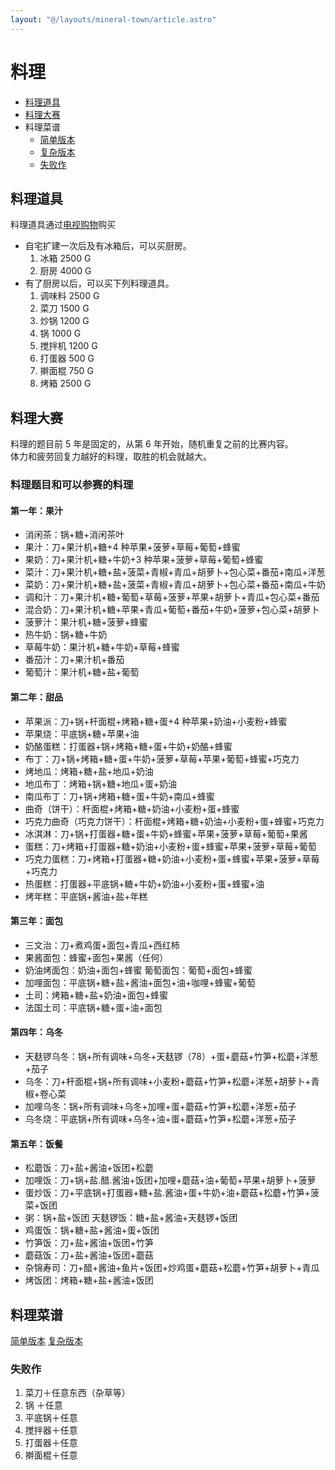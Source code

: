 ```yaml
---
layout: "@/layouts/mineral-town/article.astro"
---
```


# 料理

- [料理道具](#料理道具)
- [料理大赛](#料理大赛)
- 料理菜谱
  - [简单版本](menu-easy)
  - [复杂版本](menu)
  - [失败作](#失败作)

## 料理道具

料理道具通过[电视购物](../../life/other/phone)购买

- 自宅扩建一次后及有冰箱后，可以买厨房。
  1. 冰箱 2500 G
  2. 厨房 4000 G
- 有了厨房以后，可以买下列料理道具。
  1. 调味料 2500 G
  2. 菜刀 1500 G
  3. 炒锅 1200 G
  4. 锅 1000 G
  5. 搅拌机 1200 G
  6. 打蛋器 500 G
  7. 擀面棍 750 G
  8. 烤箱 2500 G

## 料理大赛

料理的题目前 5 年是固定的，从第 6 年开始，随机重复之前的比赛内容。  
体力和疲劳回复力越好的料理，取胜的机会就越大。

### 料理题目和可以参赛的料理

#### 第一年：果汁

- 消闲茶：锅+糖+消闲茶叶
- 果汁：刀+果汁机+糖+4 种苹果+菠萝+草莓+葡萄+蜂蜜
- 果奶：刀+果汁机+糖+牛奶+3 种苹果+菠萝+草莓+葡萄+蜂蜜
- 菜汁：刀+果汁机+糖+盐+菠菜+青椒+青瓜+胡萝卜+包心菜+番茄+南瓜+洋葱
- 菜奶：刀+果汁机+糖+盐+菠菜+青椒+青瓜+胡萝卜+包心菜+番茄+南瓜+牛奶
- 调和汁：刀+果汁机+糖+葡萄+草莓+菠萝+苹果+胡萝卜+青瓜+包心菜+番茄
- 混合奶：刀+果汁机+糖+苹果+青瓜+葡萄+番茄+牛奶+菠萝+包心菜+胡萝卜
- 菠萝汁：果汁机+糖+菠萝+蜂蜜
- 热牛奶：锅+糖+牛奶
- 草莓牛奶：果汁机+糖+牛奶+草莓+蜂蜜
- 番茄汁：刀+果汁机+番茄
- 葡萄汁：果汁机+糖+盐+葡萄

#### 第二年：甜品

- 苹果派：刀+锅+杆面棍+烤箱+糖+蛋+4 种苹果+奶油+小麦粉+蜂蜜
- 苹果烧：平底锅+糖+苹果+油
- 奶酪蛋糕：打蛋器+锅+烤箱+糖+蛋+牛奶+奶酪+蜂蜜
- 布丁：刀+锅+烤箱+糖+蛋+牛奶+菠萝+草莓+苹果+葡萄+蜂蜜+巧克力
- 烤地瓜：烤箱+糖+盐+地瓜+奶油
- 地瓜布丁：烤箱+锅+糖+地瓜+蛋+奶油
- 南瓜布丁：刀+锅+烤箱+糖+蛋+牛奶+南瓜+蜂蜜
- 曲奇（饼干）：杆面棍+烤箱+糖+奶油+小麦粉+蛋+蜂蜜
- 巧克力曲奇（巧克力饼干）：杆面棍+烤箱+糖+奶油+小麦粉+蛋+蜂蜜+巧克力
- 冰淇淋：刀+锅+打蛋器+糖+蛋+牛奶+蜂蜜+苹果+菠萝+草莓+葡萄+果酱
- 蛋糕：刀+烤箱+打蛋器+糖+奶油+小麦粉+蛋+蜂蜜+苹果+菠萝+草莓+葡萄
- 巧克力蛋糕：刀+烤箱+打蛋器+糖+奶油+小麦粉+蛋+蜂蜜+苹果+菠萝+草莓+巧克力
- 热蛋糕：打蛋器+平底锅+糖+牛奶+奶油+小麦粉+蛋+蜂蜜+油
- 烤年糕：平底锅+酱油+盐+年糕

#### 第三年：面包

- 三文治：刀+煮鸡蛋+面包+青瓜+西红柿
- 果酱面包：蜂蜜+面包+果酱（任何）
- 奶油烤面包：奶油+面包+蜂蜜 葡萄面包：葡萄+面包+蜂蜜
- 加哩面包：平底锅+糖+盐+酱油+面包+油+咖哩+蜂蜜+葡萄
- 土司：烤箱+糖+盐+奶油+面包+蜂蜜
- 法国土司：平底锅+糖+蛋+油+面包

#### 第四年：乌冬

- 天麸锣乌冬：锅+所有调味+乌冬+天麸锣（78）+蛋+蘑菇+竹笋+松蘑+洋葱+茄子
- 乌冬：刀+杆面棍+锅+所有调味+小麦粉+蘑菇+竹笋+松蘑+洋葱+胡萝卜+青椒+卷心菜
- 加哩乌冬：锅+所有调味+乌冬+加哩+蛋+蘑菇+竹笋+松蘑+洋葱+茄子
- 乌冬烧：平底锅+所有调味+乌冬+油+蛋+蘑菇+竹笋+松蘑+洋葱+茄子

#### 第五年：饭餐

- 松蘑饭：刀+盐+酱油+饭团+松蘑
- 加哩饭：刀+锅+盐.醋.酱油+饭团+加哩+蘑菇+油+葡萄+苹果+胡萝卜+菠萝
- 蛋炒饭：刀+平底锅+打蛋器+糖+盐.酱油+蛋+牛奶+油+蘑菇+松蘑+竹笋+菠菜+饭团
- 粥：锅+盐+饭团 天麸锣饭：糖+盐+酱油+天麸锣+饭团
- 鸡蛋饭：锅+糖+盐+酱油+蛋+饭团
- 竹笋饭：刀+盐+酱油+饭团+竹笋
- 蘑菇饭：刀+盐+酱油+饭团+蘑菇
- 杂锦寿司：刀+醋+酱油+鱼片+饭团+炒鸡蛋+蘑菇+松蘑+竹笋+胡萝卜+青瓜
- 烤饭团：烤箱+糖+盐+酱油+饭团

## 料理菜谱

[简单版本](menu-easy)
[复杂版本](menu)

<div class="key" >
    
### 失败作

1. 菜刀＋任意东西（杂草等）
2. 锅 ＋任意
3. 平底锅＋任意
4. 搅拌器＋任意
5. 打蛋器＋任意
6. 擀面棍＋任意

</div>
